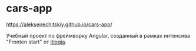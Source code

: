# cars-app
https://alekseirechitskiy.github.io/cars-app/

Учебный проект по фреймворку Angular, созданный в рамках интенсива "Fronten start" от <a href="https://itlogia.ru/">itlogia</a>.
